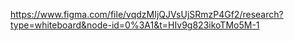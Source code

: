 https://www.figma.com/file/vqdzMIjQJVsUjSRmzP4Gf2/research?type=whiteboard&node-id=0%3A1&t=HIv9g823ikoTMo5M-1
